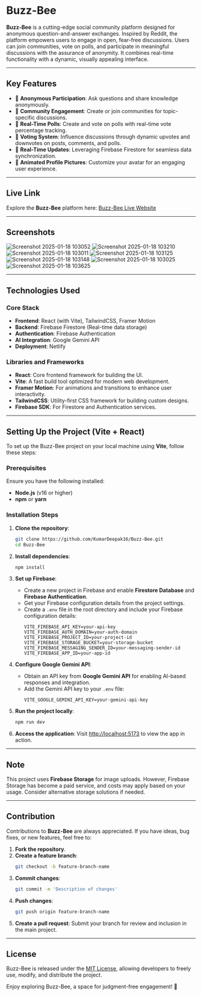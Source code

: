 # Buzz-Bee

**Buzz-Bee** is a cutting-edge social community platform designed for anonymous question-and-answer exchanges. Inspired by Reddit, the platform empowers users to engage in open, fear-free discussions. Users can join communities, vote on polls, and participate in meaningful discussions with the assurance of anonymity. It combines real-time functionality with a dynamic, visually appealing interface.

---

## Key Features

- 🐝 **Anonymous Participation**: Ask questions and share knowledge anonymously.
- 🐝 **Community Engagement**: Create or join communities for topic-specific discussions.
- 🐝 **Real-Time Polls**: Create and vote on polls with real-time vote percentage tracking.
- 🐝 **Voting System**: Influence discussions through dynamic upvotes and downvotes on posts, comments, and polls.
- 🐝 **Real-Time Updates**: Leveraging Firebase Firestore for seamless data synchronization.
- 🐝 **Animated Profile Pictures**: Customize your avatar for an engaging user experience.

---

## Live Link

Explore the **Buzz-Bee** platform here: [Buzz-Bee Live Website](https://buzz-bee.netlify.app)

---

## Screenshots

![Screenshot 2025-01-18 103052](https://github.com/user-attachments/assets/32291a9b-a7b9-4570-9ae6-f506c3e94510)
![Screenshot 2025-01-18 103210](https://github.com/user-attachments/assets/9c401674-ea3c-42b5-adb7-950c9cb9696b)
![Screenshot 2025-01-18 103011](https://github.com/user-attachments/assets/7f4ccb24-5516-4176-8c1a-c163d4fa715b)
![Screenshot 2025-01-18 103125](https://github.com/user-attachments/assets/15305f11-7ae2-48a9-8803-c3239275c649)
![Screenshot 2025-01-18 103148](https://github.com/user-attachments/assets/13b1d97a-e769-442b-9686-96fd8dd38b1c)
![Screenshot 2025-01-18 103025](https://github.com/user-attachments/assets/8b362839-62aa-43fb-b1f7-16193c68e81e)
![Screenshot 2025-01-18 103625](https://github.com/user-attachments/assets/e11a63f1-57a7-418b-ba35-9398bc073edf)




---

## Technologies Used

### **Core Stack**
- **Frontend**: React (with Vite), TailwindCSS, Framer Motion
- **Backend**: Firebase Firestore (Real-time data storage)
- **Authentication**: Firebase Authentication
- **AI Integration**: Google Gemini API
- **Deployment**: Netlify

### **Libraries and Frameworks**
- **React**: Core frontend framework for building the UI.
- **Vite**: A fast build tool optimized for modern web development.
- **Framer Motion**: For animations and transitions to enhance user interactivity.
- **TailwindCSS**: Utility-first CSS framework for building custom designs.
- **Firebase SDK**: For Firestore and Authentication services.

---

## Setting Up the Project (Vite + React)

To set up the Buzz-Bee project on your local machine using **Vite**, follow these steps:

### **Prerequisites**
Ensure you have the following installed:
- **Node.js** (v16 or higher)
- **npm** or **yarn**

### **Installation Steps**

1. **Clone the repository**:
   ```bash
   git clone https://github.com/KumarDeepak16/Buzz-Bee.git
   cd Buzz-Bee
   ```

2. **Install dependencies**:
   ```bash
   npm install
   ```

3. **Set up Firebase**:
   - Create a new project in Firebase and enable **Firestore Database** and **Firebase Authentication**.
   - Get your Firebase configuration details from the project settings.
   - Create a `.env` file in the root directory and include your Firebase configuration details:
     ```env
     VITE_FIREBASE_API_KEY=your-api-key
     VITE_FIREBASE_AUTH_DOMAIN=your-auth-domain
     VITE_FIREBASE_PROJECT_ID=your-project-id
     VITE_FIREBASE_STORAGE_BUCKET=your-storage-bucket
     VITE_FIREBASE_MESSAGING_SENDER_ID=your-messaging-sender-id
     VITE_FIREBASE_APP_ID=your-app-id
     ```

4. **Configure Google Gemini API**:
   - Obtain an API key from **Google Gemini API** for enabling AI-based responses and integration.
   - Add the Gemini API key to your `.env` file:
     ```env
     VITE_GOOGLE_GEMINI_API_KEY=your-gemini-api-key
     ```

5. **Run the project locally**:
   ```bash
   npm run dev
   ```

6. **Access the application**:
   Visit [http://localhost:5173](http://localhost:5173) to view the app in action.

---

## Note

This project uses **Firebase Storage** for image uploads. However, Firebase Storage has become a paid service, and costs may apply based on your usage. Consider alternative storage solutions if needed.

---

## Contribution

Contributions to **Buzz-Bee** are always appreciated. If you have ideas, bug fixes, or new features, feel free to:
1. **Fork the repository**.
2. **Create a feature branch**:
   ```bash
   git checkout -b feature-branch-name
   ```
3. **Commit changes**:
   ```bash
   git commit -m 'Description of changes'
   ```
4. **Push changes**:
   ```bash
   git push origin feature-branch-name
   ```
5. **Create a pull request**: Submit your branch for review and inclusion in the main project.

---

## License

Buzz-Bee is released under the [MIT License](LICENSE), allowing developers to freely use, modify, and distribute the project.

Enjoy exploring Buzz-Bee, a space for judgment-free engagement! 🚀
